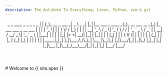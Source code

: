 ```yaml
---
description: The Antidote To Everything: Linux, Python, vim & git
---
```

<header>
 _     _                  ____        _   _                      _                 _ _                        
| |   (_)_ __  _   ___  _|  _ \ _   _| |_| |__   ___  _ ____   _(_)_ __ ___   __ _(_) |_   ___ ___  _ __ ___  
| |   | | '_ \| | | \ \/ / |_) | | | | __| '_ \ / _ \| '_ \ \ / / | '_ ` _ \ / _` | | __| / __/ _ \| '_ ` _ \ 
| |___| | | | | |_| |>  <|  __/| |_| | |_| | | | (_) | | | \ V /| | | | | | | (_| | | |_ | (_| (_) | | | | | |
|_____|_|_| |_|\__,_/_/\_\_|    \__, |\__|_| |_|\___/|_| |_|\_/ |_|_| |_| |_|\__, |_|\__(_)___\___/|_| |_| |_|
                                |___/                                        |___/                            
</header>                                           
# Welcome to {{ site.apex }}
